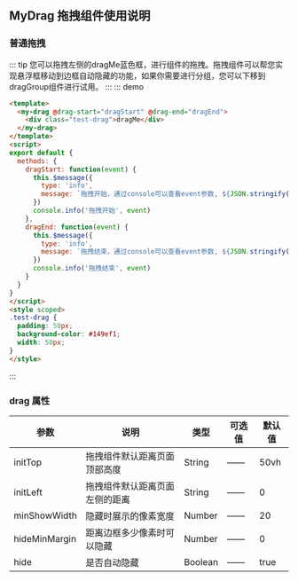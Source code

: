 ## MyDrag 拖拽组件使用说明
### 普通拖拽
::: tip
您可以拖拽左侧的dragMe蓝色框，进行组件的拖拽。拖拽组件可以帮您实现悬浮框移动到边框自动隐藏的功能，如果你需要进行分组，您可以下移到dragGroup组件进行试用。
:::
::: demo
```html
<template>
  <my-drag @drag-start="dragStart" @drag-end="dragEnd">
    <div class="test-drag">dragMe</div>
  </my-drag>
</template>
<script>
export default {
  methods: {
    dragStart: function(event) {
      this.$message({
        type: 'info',
        message: `拖拽开始，通过console可以查看event参数, ${JSON.stringify(event)}`
      })
      console.info('拖拽开始', event)
    },
    dragEnd: function(event) {
      this.$message({
        type: 'info',
        message: `拖拽结束，通过console可以查看event参数, ${JSON.stringify(event)}`
      })
      console.info('拖拽结束', event)
    }
  }
}
</script>
<style scoped>
.test-drag {
  padding: 50px;
  background-color: #149ef1;
  width: 50px;
}
</style>
```
:::

### drag 属性
| 参数 | 说明 | 类型 | 可选值 | 默认值 |
| ---- | ---- | ---- | ---- | ---- |
| initTop | 拖拽组件默认距离页面顶部高度 | String | —— | 50vh |
| initLeft | 拖拽组件默认距离页面左侧的距离 | String | —— | 0 |
| minShowWidth | 隐藏时展示的像素宽度 | Number | —— | 20 |
| hideMinMargin | 距离边框多少像素时可以隐藏 | Number | —— | 0 |
| hide | 是否自动隐藏 | Boolean | —— | true |
